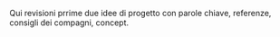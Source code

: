 Qui revisioni prrime due idee di progetto con parole chiave, referenze, consigli dei compagni, concept.
